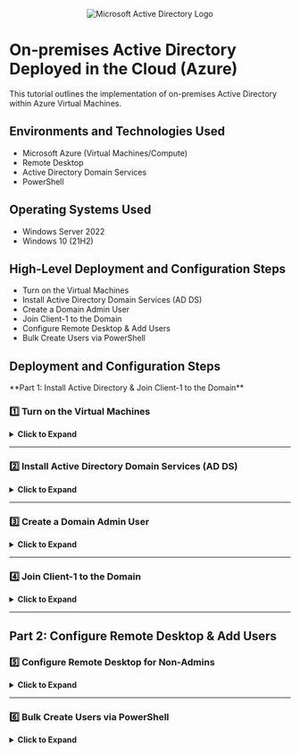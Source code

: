 <p align="center">
<img src="https://i.imgur.com/pU5A58S.png" alt="Microsoft Active Directory Logo"/>
</p>

<h1>On-premises Active Directory Deployed in the Cloud (Azure)</h1>
This tutorial outlines the implementation of on-premises Active Directory within Azure Virtual Machines.<br />


<!-- <h2>Video Demonstration</h2>

- ### [YouTube: How to Deploy on-premises Active Directory within Azure Compute](https://www.youtube.com)
-->
<h2>Environments and Technologies Used</h2>

- Microsoft Azure (Virtual Machines/Compute)
- Remote Desktop
- Active Directory Domain Services
- PowerShell

<h2>Operating Systems Used </h2>

- Windows Server 2022
- Windows 10 (21H2)

<h2>High-Level Deployment and Configuration Steps</h2>

- Turn on the Virtual Machines
- Install Active Directory Domain Services (AD DS)
- Create a Domain Admin User
- Join Client-1 to the Domain
- Configure Remote Desktop & Add Users
- Bulk Create Users via PowerShell

<h2>Deployment and Configuration Steps</h2>

<p>
  **Part 1: Install Active Directory & Join Client-1 to the Domain**  

### **1️⃣ Turn on the Virtual Machines**
<details>
<summary><b>Click to Expand</b></summary>

- In the **Azure Portal**, **turn on** the following Virtual Machines if they are off:
  - **DC-1** (Domain Controller)
  - **Client-1** (Workstation)
</details>

---

### **2️⃣ Install Active Directory Domain Services (AD DS)**
<details>
<summary><b>Click to Expand</b></summary>

1. **Log into DC-1** as `labuser`.  
2. Open **Server Manager** → Click **Manage** → **Add Roles and Features**.  
  <p>
  <img src="https://github.com/Drew-Stokes/On-premises-Active-Directory-Deployed-in-the-Cloud-Azure-/blob/a5641bdebf964ac72aa5c5c26157704130eae205/active_directory-install.png" height="30%" width="30%" alt="Disk Sanitization Steps"/>
  </p>

3. Install **Active Directory Domain Services (AD DS)**.  
  <p>
  <img src="https://github.com/Drew-Stokes/On-premises-Active-Directory-Deployed-in-the-Cloud-Azure-/blob/a5641bdebf964ac72aa5c5c26157704130eae205/active_directory_install_2.png" height="30%" width="30%" alt="Disk Sanitization Steps"/>
  </p>
4. **Promote DC-1** as a Domain Controller:
   <p>
    <img src="https://github.com/Drew-Stokes/On-premises-Active-Directory-Deployed-in-the-Cloud-Azure-/blob/a5641bdebf964ac72aa5c5c26157704130eae205/promote_DC1_to_Domain_controller.png" height="30%" width="30%"   alt="Disk Sanitization Steps"/>
   </p>
   - Set up a **new forest**: `mydomain.com` (choose your own domain name).  
    <p>
  <img src="https://github.com/Drew-Stokes/On-premises-Active-Directory-Deployed-in-the-Cloud-Azure-/blob/a5641bdebf964ac72aa5c5c26157704130eae205/set_up_new_forest.png" height="30%" width="30%" alt="Disk Sanitization Steps"/>
  </p>
6. Restart DC-1 and **log back in** as:  
mydomain.com\labuser

<p>
  <img src="https://github.com/Drew-Stokes/On-premises-Active-Directory-Deployed-in-the-Cloud-Azure-/blob/a5641bdebf964ac72aa5c5c26157704130eae205/log_back_in_as_mydomain.png" height="30%" width="30%" alt="Disk Sanitization Steps"/>
  </p>
</details>

---

### **3️⃣ Create a Domain Admin User**
<details>
<summary><b>Click to Expand</b></summary>

1. Open **Active Directory Users and Computers (ADUC)**.
2. Create an **Organizational Unit (OU)** named `_EMPLOYEES`.  
3. Create a **new OU** named `_ADMINS`.  
4. Create a new employee:
- **Full Name**: Jane Doe  
- **Username**: `jane_admin`  
- **Password**: `Cyberlab123!`  
5. Add `jane_admin` to the **Domain Admins** security group.  
6. **Log out** and reconnect as:  
mydomain.com\jane_admin

markdown
Copy
Edit
7. Use `jane_admin` as your **admin account** from now on.  
</details>

---

### **4️⃣ Join Client-1 to the Domain**
<details>
<summary><b>Click to Expand</b></summary>

1. In the **Azure Portal**:
- Set **Client-1’s DNS** to **DC-1’s Private IP** (already done).
- **Restart Client-1** (already done).
2. **Login to Client-1** as `labuser`.  
3. **Join Client-1 to the domain (`mydomain.com`)**:
- Open **System Properties** → Click **Change Settings**.  
- Set **Domain** to `mydomain.com`.  
- Restart **Client-1**.  
4. **Verify Client-1 in Active Directory**:
- Log into **DC-1**.
- Open **ADUC** → Confirm that Client-1 appears in the **Computers** section.  
5. **Organize Client-1 in AD**:
- Create a new OU called `_CLIENTS`.  
- **Move Client-1** into `_CLIENTS`.  
</details>

---

## **Part 2: Configure Remote Desktop & Add Users**  

### **5️⃣ Configure Remote Desktop for Non-Admins**
<details>
<summary><b>Click to Expand</b></summary>

1. Log into **Client-1** as:  
mydomain.com\jane_admin

bash
Copy
Edit
2. Open **System Properties** → Click **Remote Desktop**.  
3. Allow **domain users** to access Remote Desktop.  
4. Now, **non-administrative users can log in remotely**.  
5. In real-world environments, you’d configure this using **Group Policy (GPO)** for multiple machines at once.  
</details>

---

### **6️⃣ Bulk Create Users via PowerShell**
<details>
<summary><b>Click to Expand</b></summary>

1. **Log into DC-1** as `jane_admin`.  
2. Open **PowerShell ISE** as an **Administrator**.  
3. Create a **new script file** and paste the following script:  

```powershell
# PowerShell Script to Create Users in Active Directory
$password = ConvertTo-SecureString "UserPass123!" -AsPlainText -Force
for ($i=1; $i -le 10; $i++) {
    $username = "user" + $i
    New-ADUser -Name $username -SamAccountName $username -UserPrincipalName "$username@mydomain.com" -Path "OU=_EMPLOYEES,DC=mydomain,DC=com" -AccountPassword $password -Enabled $true
}
Run the script and observe user accounts being created.
Open ADUC and verify that the users appear under _EMPLOYEES.
Attempt to log into Client-1 with one of the new accounts:
makefile
Copy
Edit
Username: user1  
Password: UserPass123!
</details>
Final Steps: Finishing the Lab
<details> <summary><b>Click to Expand</b></summary>
✅ Verify all configurations:

Ensure Client-1 is joined to the domain.
Confirm that jane_admin has admin privileges.
Test Remote Desktop for a non-admin user.
✅ Save Money in Azure:

Do NOT delete the VMs—we will use them for future labs.
If you’re done for the day, STOP the VMs in the Azure Portal to avoid extra charges.
</details>
🎉 Lab Complete!
You've successfully set up Active Directory, joined a workstation to the domain, enabled Remote Desktop, and bulk-created users in PowerShell! 🚀 Keep practicing to build confidence.

vbnet
Copy
Edit

---
</p>
